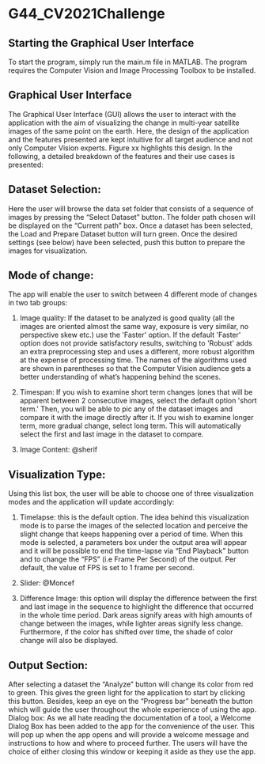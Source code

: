 # G44_CV2021Challenge

## Starting the Graphical User Interface
To start the program, simply run the main.m file in MATLAB. The program requires the Computer Vision and Image Processing Toolbox to be installed.

## Graphical User Interface
The Graphical User Interface (GUI) allows the user to interact with the application with the aim of visualizing the change in multi-year satellite images of the same point on the earth. Here, the design of the application and the features presented are kept intuitive for all target audience and not only Computer Vision experts. Figure xx highlights this design. In the following, a detailed breakdown of the features and their use cases is presented:

## Dataset Selection:
Here the user will browse the data set folder that consists of a sequence of images  by pressing the “Select Dataset” button. The folder path chosen will be displayed on the “Current path” box. Once a dataset has been selected, the Load and Prepare Dataset button will turn green. Once the desired settings (see below) have been selected, push this button to prepare the images for visualization.

## Mode of change: 
The app will enable the user to switch between 4 different mode of changes in two tab groups:
                
1. Image quality: If the dataset to be analyzed is good quality (all the images are oriented almost the same way, exposure is very similar, no perspective skew etc.) use the 'Faster' option. If the default 'Faster' option does not provide satisfactory results, switching to 'Robust' adds an extra preprocessing step and uses a different, more robust algorithm at the expense of processing time. The names of the algorithms used are shown in parentheses so that the Computer Vision audience gets a better understanding of what’s happening behind the scenes.
                
2. Timespan: If you wish to examine short term changes (ones that will be apparent between 2 consecutive images, select the default option 'short term.' Then, you will be able to pic any of the dataset images and compare it with the image directly after it. If you wish to examine longer term, more gradual change, select long term. This will automatically select the first and last image in the dataset to compare.
3. Image Content: @sherif

## Visualization Type: 
Using this list box, the user will be able to choose one of three visualization modes and the application will update accordingly:
1. Timelapse: this is the default option. The idea behind this visualization mode is to parse the images of the selected location and perceive the slight change that keeps happening over a period of time. When this mode is selected, a parameters box under the output area will appear and it will be possible to end the time-lapse via “End Playback” button and to change the “FPS” (i.e Frame Per Second) of the output. Per default, the value of FPS is set to 1 frame per second.

2. Slider: @Moncef
                
3. Difference Image: this option will display the difference between the first and last image in the sequence to highlight the difference that occurred in the whole time period. Dark areas signify areas with high amounts of change between the images, while lighter areas signify less change. Furthermore, if the color has shifted over time, the shade of color change will also be displayed.

## Output Section:
After selecting a dataset the “Analyze” button will change its color from red to green. This gives the green light for the application to start by clicking this button. Besides, keep an eye on the “Progress bar” beneath the button which will guide the user throughout the whole experience of using the app.
Dialog box: As we all hate reading the documentation of a tool, a Welcome Dialog Box has been added to the app for the convenience of the user. This will pop up when the app opens and will provide a welcome message and instructions to how and where to proceed further. The users will have the choice of either closing this window or keeping it aside as they use the app.
